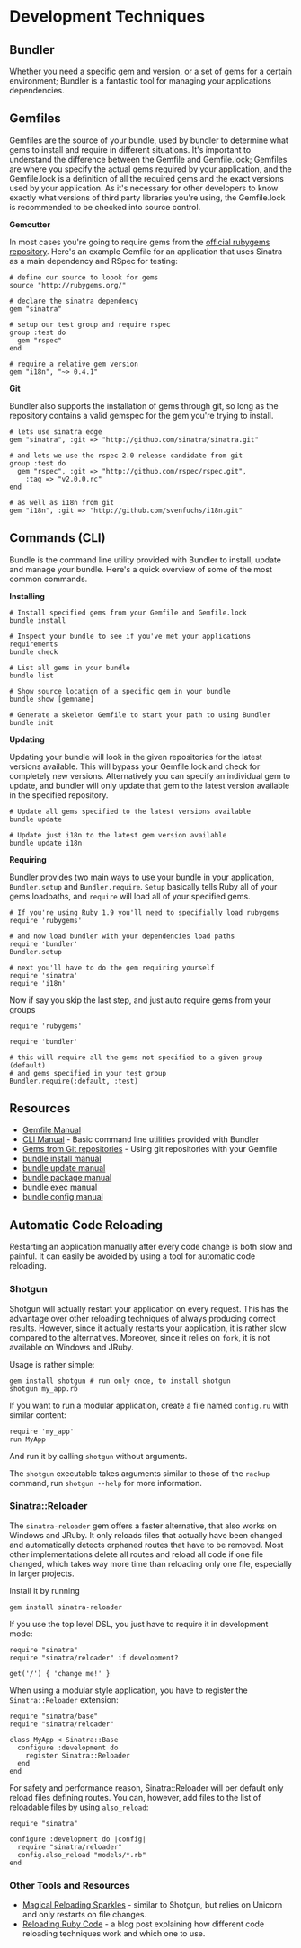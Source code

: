 Development Techniques
======================

Bundler
-------

Whether you need a specific gem and version, or a set of gems for a certain
environment; Bundler is a fantastic tool for managing your applications
dependencies.

##    Gemfiles

Gemfiles are the source of your bundle, used by bundler to determine what gems
to install and require in different situations. It's important to understand
the difference between the Gemfile and Gemfile.lock; Gemfiles are where you
specify the actual gems required by your application, and the Gemfile.lock is a
definition of all the required gems and the exact versions used by your
application. As it's necessary for other developers to know exactly what
versions of third party libraries you're using, the Gemfile.lock is recommended
to be checked into source control. 

**Gemcutter**

In most cases you're going to require gems from the [official rubygems
repository](http://rubygems.org/). Here's an example Gemfile for an application
that uses Sinatra as a main dependency and RSpec for testing:

    # define our source to loook for gems
    source "http://rubygems.org/"

    # declare the sinatra dependency
    gem "sinatra" 

    # setup our test group and require rspec
    group :test do
      gem "rspec"
    end

    # require a relative gem version
    gem "i18n", "~> 0.4.1"

**Git**

Bundler also supports the installation of gems through git, so long as the
repository contains a valid gemspec for the gem you're trying to install.

    # lets use sinatra edge
    gem "sinatra", :git => "http://github.com/sinatra/sinatra.git"

    # and lets we use the rspec 2.0 release candidate from git
    group :test do
      gem "rspec", :git => "http://github.com/rspec/rspec.git", 
        :tag => "v2.0.0.rc"  
    end

    # as well as i18n from git
    gem "i18n", :git => "http://github.com/svenfuchs/i18n.git"

##    Commands (CLI)

Bundle is the command line utility provided with Bundler to install, update and
manage your bundle. Here's a quick overview of some of the most common
commands.

**Installing**

    # Install specified gems from your Gemfile and Gemfile.lock
    bundle install 
   
    # Inspect your bundle to see if you've met your applications requirements
    bundle check

    # List all gems in your bundle
    bundle list

    # Show source location of a specific gem in your bundle
    bundle show [gemname]
    
    # Generate a skeleton Gemfile to start your path to using Bundler 
    bundle init

**Updating**

Updating your bundle will look in the given repositories for the latest
versions available. This will bypass your Gemfile.lock and check for completely
new versions. Alternatively you can specify an individual gem to update, and
bundler will only update that gem to the latest version available in the
specified repository.

    # Update all gems specified to the latest versions available
    bundle update

    # Update just i18n to the latest gem version available
    bundle update i18n

**Requiring**

Bundler provides two main ways to use your bundle in your application,
`Bundler.setup` and `Bundler.require`. `Setup` basically tells Ruby all
of your gems loadpaths, and `require` will load all of your specified gems.

    # If you're using Ruby 1.9 you'll need to specifially load rubygems
    require 'rubygems'

    # and now load bundler with your dependencies load paths
    require 'bundler'
    Bundler.setup

    # next you'll have to do the gem requiring yourself
    require 'sinatra'
    require 'i18n'

Now if say you skip the last step, and just auto require gems from your groups

    require 'rubygems'

    require 'bundler'
    
    # this will require all the gems not specified to a given group (default)
    # and gems specified in your test group
    Bundler.require(:default, :test)

##    Resources

*    [Gemfile Manual](http://gembundler.com/man/gemfile.5.html)
*    [CLI Manual](http://gembundler.com/man/bundle.1.html) - Basic command 
line utilities provided with Bundler
*    [Gems from Git repositories](http://gembundler.com/git.html) - Using git 
repositories with your Gemfile
*    [bundle install manual](http://gembundler.com/man/bundle-install.1.html)
*    [bundle update manual](http://gembundler.com/man/bundle-update.1.html)
*    [bundle package manual](http://gembundler.com/man/bundle-package.1.html)
*    [bundle exec manual](http://gembundler.com/man/bundle-exec.1.html)
*    [bundle config manual](http://gembundler.com/man/bundle-config.1.html)

Automatic Code Reloading
------------------------

Restarting an application manually after every code change is both slow and
painful. It can easily be avoided by using a tool for automatic code reloading.

### Shotgun

Shotgun will actually restart your application on every request. This has the
advantage over other reloading techniques of always producing correct results.
However, since it actually restarts your application, it is rather slow
compared to the alternatives. Moreover, since it relies on `fork`, it is not
available on Windows and JRuby.

Usage is rather simple:

    gem install shotgun # run only once, to install shotgun
    shotgun my_app.rb

If you want to run a modular application, create a file named `config.ru` with
similar content:

    require 'my_app'
    run MyApp

And run it by calling `shotgun` without arguments.

The `shotgun` executable takes arguments similar to those of the `rackup`
command, run `shotgun --help` for more information.

### Sinatra::Reloader

The `sinatra-reloader` gem offers a faster alternative, that also works on
Windows and JRuby. It only reloads files that actually have been changed and
automatically detects orphaned routes that have to be removed. Most other
implementations delete all routes and reload all code if one file changed,
which takes way more time than reloading only one file, especially in larger
projects.

Install it by running

    gem install sinatra-reloader

If you use the top level DSL, you just have to require it in development mode:

    require "sinatra"
    require "sinatra/reloader" if development?
    
    get('/') { 'change me!' }

When using a modular style application, you have to register the
`Sinatra::Reloader` extension:

    require "sinatra/base"
    require "sinatra/reloader"
    
    class MyApp < Sinatra::Base
      configure :development do
        register Sinatra::Reloader
      end
    end

For safety and performance reason, Sinatra::Reloader will per default only
reload files defining routes. You can, however, add files to the list of
reloadable files by using `also_reload`:

    require "sinatra"

    configure :development do |config|
      require "sinatra/reloader"
      config.also_reload "models/*.rb"
    end

### Other Tools and Resources

* [Magical Reloading Sparkles](http://namelessjon.posterous.com/magical-reloading-sparkles) -
  similar to Shotgun, but relies on Unicorn and only restarts on file changes.
* [Reloading Ruby Code](http://rkh.im/2010/08/code-reloading) - a blog post
  explaining how different code reloading techniques work and which one to
  use.
